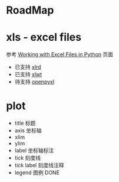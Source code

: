 RoadMap
=======

# xls - excel files
参考 [Working with Excel Files in Python](http://www.python-excel.org/) 页面
 - 已支持 [xlrd](https://xlrd.readthedocs.io/en/latest/)
 - 已支持 [xlwt](https://xlwt.readthedocs.io/en/latest/)
 - 待支持 [openpyxl](https://openpyxl.readthedocs.io/en/stable/)

# plot
 - title         标题
 - axis          坐标轴
 - xlim
 - ylim
 - label         坐标轴标注
 - tick          刻度线
 - tick label    刻度线注释
 - legend        图例                    DONE
